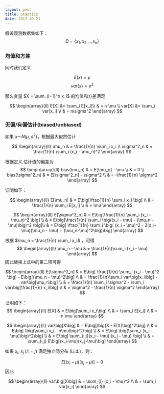 ```yaml
---
layout: post
title: Stastics 
date: 2017-10-21
---
```



假设观测数据集如下：
$$D = \{x_1, x_2, .., x_n\}$$

### 均值和方差
同时我们定义  

$$E(x) = \mu$$ 
$$var(x) = \sigma^2$$

那么变量 $X = \sum_{i=1}^n x_i$ 的均值和方差满足

$$
\begin{array}{ll}
E[X] &=  \sum_i E[x_i]\\
& = n \mu \\
var[X] &=  \sum_i var[x_i] \\
& = n\sigma^2
\end{array}
$$

### 无偏/有偏估计(biased/unbiased)

如果 $x～N(\mu, \sigma^2)$，根据最大似然估计

$$
\begin{array}{ll}
\mu_n & = \frac{1}{n} \sum_i x_i \\
\sigma^2_n & = \frac{1}{n} \sum_i (x_i - \mu_n)^2
\end{array}
$$

根据定义,估计值的偏差为
$$
\begin{array}{ll}
bias(\mu_n) & = E[\mu_n] - \mu \\
& = 0 \\
bias(\sigma^2_n) & = E[\sigma^2_n] - \sigma^2 \\
& = -\frac{1}{n} \sigma^2
\end{array}
$$

证明如下：

$$
\begin{array}{ll}
E[\mu_n] & = E\big[\frac{1}{n} \sum_i x_i \big] \\
& = \frac{1}{n} \sum_i E[x_i] \\
& = \mu
\end{array}
$$

$$
\begin{array}{ll}
E[\sigma^2_n] & = E\big[\frac{1}{n} \sum_i (x_i - \mu_n)^2 \big] \\
& = E\big[\frac{1}{n} \sum_i \big((x_i - \mu) - (\mu_n - \mu)\big)^2 \big]\\
& = E\big[ \frac{1}{n} \sum_i \big( (x_i - \mu)^2 - 2(x_i-\mu)(\mu_n - \mu) + (\mu_n-\mu)^2\big)\big]
\end{array}
$$

根据 $\mu_n  = \frac{1}{n} \sum_i x_i$ ，可得
$$
\begin{array}{ll}
\mu_n - \mu & = \frac{1}{n}\sum_i (x_i - \mu)
\end{array}
$$
因此替换上式中的第二项可得

$$
\begin{array}{ll}
E[\sigma^2_n] & = E\big[ \frac{1}{n} \sum_i (x_i - \mu)^2 \big] - E\big[(\mu_n - \mu)^2\big] \\
& = \frac{1}{n}\sum_i var\big[x_i\big] - var\big[\mu_n\big] \\
& = \frac{1}{n} \sum_i \sigma^2 - \sum_i var\big[\frac{1}{n} x_i\big] \\
& = \sigma^2 - \frac{1}{n} \sigma^2
\end{array}
$$


证明如下：
$$
\begin{array}{ll}
E[X] & = E\big[\sum_i x_i\big] \\
& = \sum_i E[x_i] \\
& = n \mu
\end{array}
$$

$$
\begin{array}{ll}
var\big[X\big] & = E\big[\big(X - E[X]\big)^2\big] \\
& = E\big[ \big(\sum_i x_i - n\mu\big)^2\big] \\
& = E\big[ \big(\sum_i (x_i - \mu)\big)^2\big] \\
& = E\big[ \sum_{i,j}(x_i - \mu) (x_j - \mu) \big] \\
& = \sum_{i,j} E\big[(x_i-\mu)(x_j-\mu)\big]
\end{array}
$$

如果 $x_i$, $x_j$ ($i != j$) 满足独立同分布 (i.i.d.)，则：

$$ E\big[ (x_i - \mu) (x_j - \mu)\big] = 0 $$
因此

$$
\begin{array}{ll}
var\big[X\big] & = \sum_{i} (x_i - \mu)^2 \\
& = \sum_i var[x_i]
\end{array}
$$


